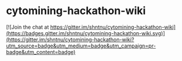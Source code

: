 # cytomining-hackathon-wiki

[![Join the chat at https://gitter.im/shntnu/cytomining-hackathon-wiki](https://badges.gitter.im/shntnu/cytomining-hackathon-wiki.svg)](https://gitter.im/shntnu/cytomining-hackathon-wiki?utm_source=badge&utm_medium=badge&utm_campaign=pr-badge&utm_content=badge)